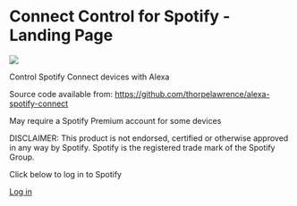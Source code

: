 # Connect Control for Spotify - Landing Page

![](../resources/icon108.png)

Control Spotify Connect devices with Alexa

Source code available from: https://github.com/thorpelawrence/alexa-spotify-connect

May require a Spotify Premium account for some devices

DISCLAIMER:
This product is not endorsed, certified or otherwise approved in any way by Spotify. Spotify is the registered trade mark of the Spotify Group.

Click below to log in to Spotify

[Log in](https://accounts.spotify.com/authorize?nosignup=true)
